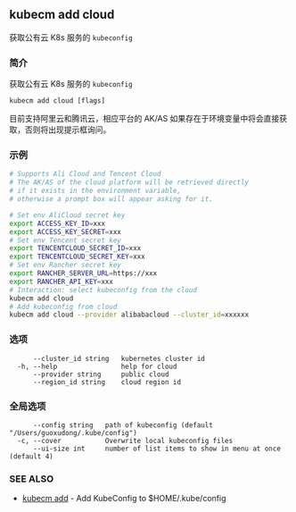 ## kubecm add cloud

获取公有云 K8s 服务的 `kubeconfig`

### 简介

获取公有云 K8s 服务的 `kubeconfig`

```
kubecm add cloud [flags]
```

目前支持阿里云和腾讯云，相应平台的 AK/AS 如果存在于环境变量中将会直接获取，否则将出现提示框询问。

### 示例

```bash
# Supports Ali Cloud and Tencent Cloud
# The AK/AS of the cloud platform will be retrieved directly 
# if it exists in the environment variable, 
# otherwise a prompt box will appear asking for it.

# Set env AliCloud secret key
export ACCESS_KEY_ID=xxx
export ACCESS_KEY_SECRET=xxx
# Set env Tencent secret key
export TENCENTCLOUD_SECRET_ID=xxx
export TENCENTCLOUD_SECRET_KEY=xxx
# Set env Rancher secret key
export RANCHER_SERVER_URL=https://xxx
export RANCHER_API_KEY=xxx
# Interaction: select kubeconfig from the cloud
kubecm add cloud
# Add kubeconfig from cloud
kubecm add cloud --provider alibabacloud --cluster_id=xxxxxx

```

### 选项

```
      --cluster_id string   kubernetes cluster id
  -h, --help                help for cloud
      --provider string     public cloud
      --region_id string    cloud region id
```

### 全局选项

```
      --config string   path of kubeconfig (default "/Users/guoxudong/.kube/config")
  -c, --cover           Overwrite local kubeconfig files
      --ui-size int     number of list items to show in menu at once (default 4)
```

### SEE ALSO

* [kubecm add](kubecm_add.md)	 - Add KubeConfig to $HOME/.kube/config
